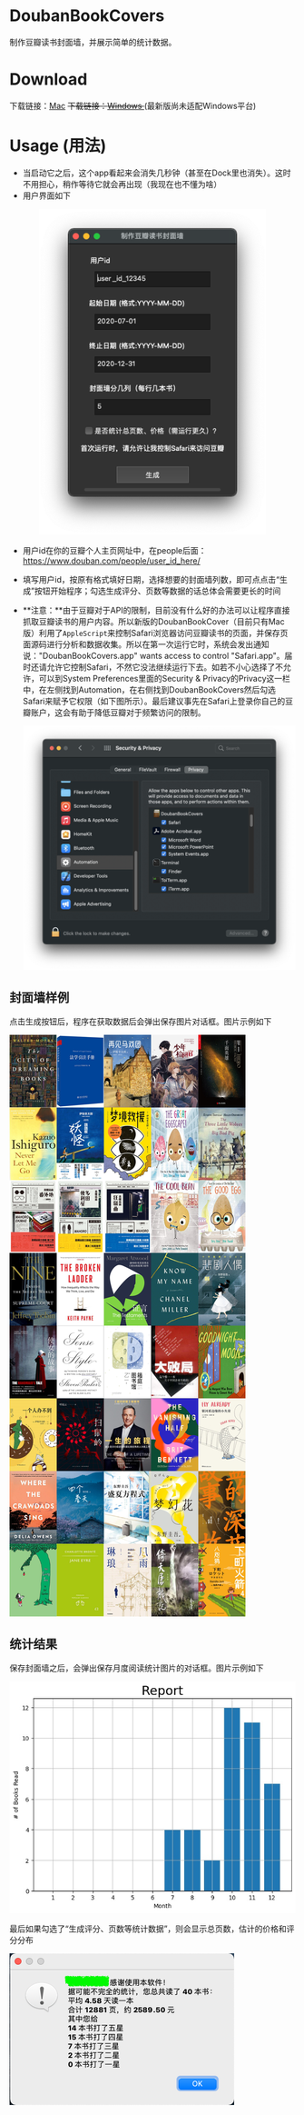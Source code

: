 # DoubanBookCovers

制作豆瓣读书封面墙，并展示简单的统计数据。

# Download

下载链接：[Mac](https://github.com/astroboylrx/DoubanBookCovers/releases/download/v1.4/DoubanBookCovers-Mac.app.zip)
~~下载链接：[Windows ](https://github.com/astroboylrx/DoubanBookCovers/releases/download/v1.4/DoubanBookCovers-Windows.zip)~~ (最新版尚未适配Windows平台)


# Usage (用法)

* 当启动它之后，这个app看起来会消失几秒钟（甚至在Dock里也消失）。这时不用担心，稍作等待它就会再出现（我现在也不懂为啥）
* 用户界面如下

<center><img src="./pics/UI.png" width="400"></center>

* 用户id在你的豆瓣个人主页网址中，在people后面：https://www.douban.com/people/user_id_here/
* 填写用户id，按原有格式填好日期，选择想要的封面墙列数，即可点点击“生成”按钮开始程序；勾选生成评分、页数等数据的话总体会需要更长的时间

* **注意：**由于豆瓣对于API的限制，目前没有什么好的办法可以让程序直接抓取豆瓣读书的用户内容。所以新版的DoubanBookCover（目前只有Mac版）利用了`AppleScript`来控制Safari浏览器访问豆瓣读书的页面，并保存页面源码进行分析和数据收集。所以在第一次运行它时，系统会发出通知说："DoubanBookCovers.app" wants access to control "Safari.app"。届时还请允许它控制Safari，不然它没法继续运行下去。如若不小心选择了不允许，可以到System Preferences里面的Security & Privacy的Privacy这一栏中，在左侧找到Automation，在右侧找到DoubanBookCovers然后勾选Safari来赋予它权限（如下图所示）。最后建议事先在Safari上登录你自己的豆瓣账户，这会有助于降低豆瓣对于频繁访问的限制。

    <center><img src="./pics/Security.png" width="640"></center>

## 封面墙样例

点击生成按钮后，程序在获取数据后会弹出保存图片对话框。图片示例如下

![bs](./pics/bookcovers.jpg "bs")

## 统计结果

保存封面墙之后，会弹出保存月度阅读统计图片的对话框。图片示例如下

![bs](./pics/monthlyreport.jpg "bs")

最后如果勾选了“生成评分、页数等统计数据”，则会显示总页数，估计的价格和评分分布

![bs](./pics/stats.png "bs")


